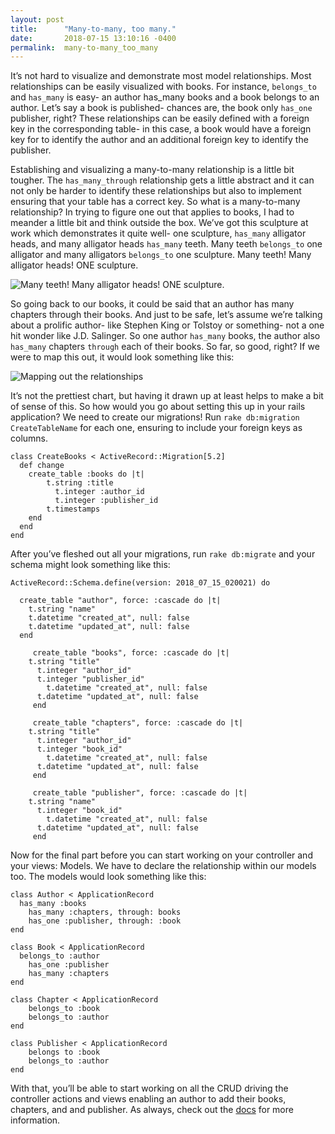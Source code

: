 ```yaml
---
layout: post
title:      "Many-to-many, too many."
date:       2018-07-15 13:10:16 -0400
permalink:  many-to-many_too_many
---
```



It’s not hard to visualize and demonstrate most model relationships. Most relationships can be easily visualized with books. For instance, `belongs_to` and `has_many` is easy- an author has_many books and a book belongs to an author. Let’s say a book is published- chances are, the book only `has_one` publisher, right? These relationships can be easily defined with a foreign key in the corresponding table- in this case, a book would have a foreign key for to identify the author and an additional foreign key to identify the publisher.

Establishing and visualizing a many-to-many relationship is a little bit tougher. The `has_many_through` relationship gets a little abstract and it can not only be harder to identify these relationships but also to implement ensuring that your table has a correct key. So what is a many-to-many relationship? In trying to figure one out that applies to books, I had to meander a little bit and think outside the box. We’ve got this sculpture at work which demonstrates it quite well- one sculpture, `has_many` alligator heads, and many alligator heads `has_many` teeth. Many teeth `belongs_to` one alligator and many alligators `belongs_to`  one sculpture. Many teeth! Many alligator heads! ONE sculpture.

![Many teeth! Many alligator heads! ONE sculpture.](https://imgur.com/hnJNbU1.jpg)

So going back to our books, it could be said that an author has many chapters through their books. And just to be safe, let’s assume we’re talking about a prolific author- like Stephen King or Tolstoy or something- not a one hit wonder like J.D. Salinger. So one author `has_many` books, the author also `has_many` chapters `through` each of their books. So far, so good, right? If we were to map this out, it would look something like this: 

![Mapping out the relationships](https://imgur.com/xQoD06F.jpg)

It’s not the prettiest chart, but having it drawn up at least helps to make a bit of sense of this. So how would you go about setting this up in your rails application? We need to create our migrations! Run `rake db:migration CreateTableName` for each one, ensuring to include your foreign keys as columns. 
```
class CreateBooks < ActiveRecord::Migration[5.2]
  def change
    create_table :books do |t|
        t.string :title
		  t.integer :author_id
		  t.integer :publisher_id
        t.timestamps
    end
  end
end
```

After you’ve fleshed out all your migrations, run `rake db:migrate`  and your schema might look something like this:

```
ActiveRecord::Schema.define(version: 2018_07_15_020021) do

  create_table "author", force: :cascade do |t|
    t.string "name"
    t.datetime "created_at", null: false
    t.datetime "updated_at", null: false
  end 

	 create_table "books", force: :cascade do |t|
   	t.string "title"
      t.integer "author_id"
      t.integer "publisher_id"
  	    t.datetime "created_at", null: false
      t.datetime "updated_at", null: false
 	 end 

	 create_table "chapters", force: :cascade do |t|
   	t.string "title"
      t.integer "author_id"
      t.integer "book_id"
  	    t.datetime "created_at", null: false
      t.datetime "updated_at", null: false
 	 end 

	 create_table "publisher", force: :cascade do |t|
   	t.string "name"
      t.integer "book_id"
  	    t.datetime "created_at", null: false
      t.datetime "updated_at", null: false
 	 end 
```

Now for the final part before you can start working on your controller and your views: Models. We have to declare the relationship within our models too. The models would look something like this:

```
class Author < ApplicationRecord
  has_many :books
	has_many :chapters, through: books
	has_one :publisher, through: :book
end 

class Book < ApplicationRecord
  belongs_to :author
	has_one :publisher
	has_many :chapters
end 

class Chapter < ApplicationRecord
	belongs_to :book
	belongs_to :author
end 

class Publisher < ApplicationRecord 
	belongs to :book
	belongs_to :author
end 
```

With that, you’ll be able to start working on all the CRUD driving the controller actions and views enabling an author to add their books, chapters, and and publisher. As always, check out the [docs](http://guides.rubyonrails.org/association_basics.html) for more information.
